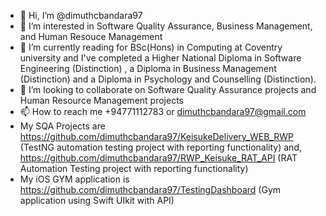- 👋 Hi, I’m @dimuthcbandara97
- 👀 I’m interested in Software Quality Assurance, Business Management, and Human Resouce Management
- 🌱 I’m currently reading for BSc(Hons) in Computing at Coventry university and I've completed a Higher National Diploma in Software Engineering (Distinction) , a Diploma in Business Management (Distinction) and a Diploma in Psychology and Counselling (Distinction).
- 💞️ I’m looking to collaborate on Software Quality Assurance projects and Human Resource Management projects
- 📫 How to reach me +94771112783 or dimuthcbandara97@gmail.com
- My SQA Projects are https://github.com/dimuthcbandara97/KeisukeDelivery_WEB_RWP (TestNG automation testing project with reporting functionality) and, https://github.com/dimuthcbandara97/RWP_Keisuke_RAT_API (RAT Automation Testing project with reporting functionality)
- My iOS GYM application is https://github.com/dimuthcbandara97/TestingDashboard (Gym application using Swift UIkit with API)
<!---
dimuthcbandara97/dimuthcbandara97 is a ✨ special ✨ repository because its `README.md` (this file) appears on your GitHub profile.
You can click the Preview link to take a look at your changes.
--->

